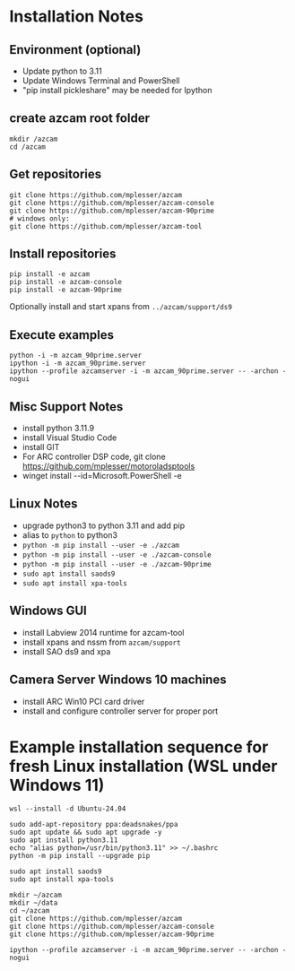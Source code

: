 # Installation Notes

## Environment (optional)
 - Update python to 3.11
 - Update Windows Terminal and PowerShell
 - "pip install pickleshare" may be needed for Ipython

## create azcam root folder
```shell
mkdir /azcam
cd /azcam
```

## Get repositories
```shell
git clone https://github.com/mplesser/azcam
git clone https://github.com/mplesser/azcam-console
git clone https://github.com/mplesser/azcam-90prime
# windows only: 
git clone https://github.com/mplesser/azcam-tool
```

## Install repositories
```shell
pip install -e azcam
pip install -e azcam-console
pip install -e azcam-90prime
```

Optionally install and start xpans from `../azcam/support/ds9`

## Execute examples
```shell
python -i -m azcam_90prime.server
ipython -i -m azcam_90prime.server
ipython --profile azcamserver -i -m azcam_90prime.server -- -archon -nogui
```

## Misc Support Notes

- install python 3.11.9
- install Visual Studio Code
- install GIT
- For ARC controller DSP code, git clone https://github.com/mplesser/motoroladsptools
- winget install --id=Microsoft.PowerShell -e

## Linux Notes
- upgrade python3 to python 3.11 and add pip
- alias to `python` to python3
- `python -m pip install --user -e ./azcam`
- `python -m pip install --user -e ./azcam-console`
- `python -m pip install --user -e ./azcam-90prime`
- `sudo apt install saods9`
- `sudo apt install xpa-tools`

## Windows GUI
- install Labview 2014 runtime for azcam-tool
- install xpans and nssm from `azcam/support`
- install SAO ds9 and xpa

## Camera Server Windows 10 machines
- install ARC Win10 PCI card driver
- install and configure controller server for proper port

# Example installation sequence for fresh Linux installation (WSL under Windows 11)

```shell
wsl --install -d Ubuntu-24.04

sudo add-apt-repository ppa:deadsnakes/ppa
sudo apt update && sudo apt upgrade -y
sudo apt install python3.11
echo "alias python=/usr/bin/python3.11" >> ~/.bashrc
python -m pip install --upgrade pip

sudo apt install saods9
sudo apt install xpa-tools

mkdir ~/azcam
mkdir ~/data
cd ~/azcam
git clone https://github.com/mplesser/azcam
git clone https://github.com/mplesser/azcam-console
git clone https://github.com/mplesser/azcam-90prime

ipython --profile azcamserver -i -m azcam_90prime.server -- -archon -nogui
